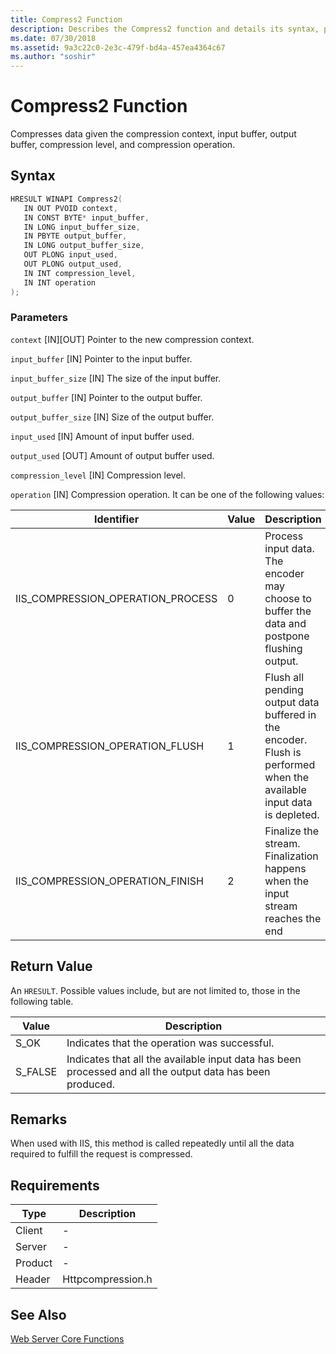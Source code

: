 ```yaml
---
title: Compress2 Function
description: Describes the Compress2 function and details its syntax, parameters, return value, remarks, and requirements.
ms.date: 07/30/2018
ms.assetid: 9a3c22c0-2e3c-479f-bd4a-457ea4364c67
ms.author: "soshir"
---
```

# Compress2 Function
Compresses data given the compression context, input buffer, output buffer, compression level, and compression operation.

## Syntax

```cpp
HRESULT WINAPI Compress2(
   IN OUT PVOID context,
   IN CONST BYTE* input_buffer,
   IN LONG input_buffer_size,
   IN PBYTE output_buffer,
   IN LONG output_buffer_size,
   OUT PLONG input_used,
   OUT PLONG output_used,
   IN INT compression_level,
   IN INT operation
);
```

### Parameters
 `context`
 [IN][OUT] Pointer to the new compression context.

 `input_buffer`
 [IN] Pointer to the input buffer.

 `input_buffer_size`
 [IN] The size of the input buffer.

 `output_buffer`
 [IN] Pointer to the output buffer.

 `output_buffer_size`
 [IN] Size of the output buffer.

 `input_used`
 [IN] Amount of input buffer used.

 `output_used`
 [OUT] Amount of output buffer used.

 `compression_level`
 [IN] Compression level.

 `operation`
 [IN] Compression operation. It can be one of the following values:

 |Identifier|Value|Description|
 |-----------|----|-----------|
 |IIS_COMPRESSION_OPERATION_PROCESS|0|Process input data. The encoder may choose to buffer the data and postpone flushing output.|
 |IIS_COMPRESSION_OPERATION_FLUSH|1|Flush all pending output data buffered in the encoder. Flush is performed when the available input data is depleted.|
 |IIS_COMPRESSION_OPERATION_FINISH|2|Finalize the stream. Finalization happens when the input stream reaches the end|

## Return Value
 An `HRESULT`. Possible values include, but are not limited to, those in the following table.

|Value|Description|
|-----------|-----------------|
|S_OK|Indicates that the operation was successful.|
|S_FALSE|Indicates that all the available input data has been processed and all the output data has been produced.|

## Remarks
 When used with IIS, this method is called repeatedly until all the data required to fulfill the request is compressed.

## Requirements

|Type|Description|
|----------|-----------------|
|Client|-   |
|Server|-   |
|Product|-   |
|Header|Httpcompression.h|

## See Also
 [Web Server Core Functions](../../web-development-reference/native-code-api-reference/web-server-core-functions.md)
